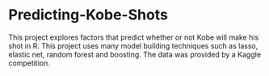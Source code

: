 # Predicting-Kobe-Shots
This project explores factors that predict whether or not Kobe will make his shot in R. This project uses many model building techniques such as lasso, elastic net, random forest and boosting. The data was provided by a Kaggle competition.
